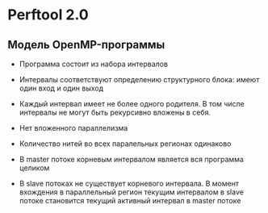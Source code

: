 # Perftool 2.0 #

## Модель OpenMP-программы ##

* Программа состоит из набора интервалов

* Интервалы соответствуют определению структурного блока: имеют один вход и один выход

* Каждый интервал имеет не более одного родителя. В том числе интервалы не могут быть рекурсивно вложены в себя.

* Нет вложенного параллелизма

* Количество нитей во всех паралельных регионах одинаково

* В master потоке корневым интервалом является вся программа целиком

* В slave потоках не существует корневого интервала. В момент вхождения в параллельный регион текущим интервалом в slave потоке становится текущий активный интервал в master потоке
